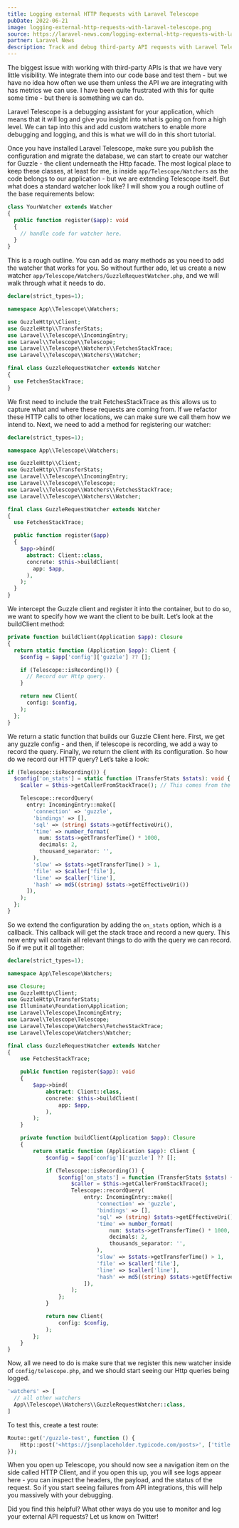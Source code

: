 ```yaml
---
title: Logging external HTTP Requests with Laravel Telescope
pubDate: 2022-06-21
image: logging-external-http-requests-with-laravel-telescope.png
source: https://laravel-news.com/logging-external-http-requests-with-laravel-telescope
partner: Laravel News
description: Track and debug third-party API requests with Laravel Telescope for improved visibility in your Laravel application.
---
```


The biggest issue with working with third-party APIs is that we have very little visibility. We integrate them into our code base and test them - but we have no idea how often we use them unless the API we are integrating with has metrics we can use. I have been quite frustrated with this for quite some time - but there is something we can do.

Laravel Telescope is a debugging assistant for your application, which means that it will log and give you insight into what is going on from a high level. We can tap into this and add custom watchers to enable more debugging and logging, and this is what we will do in this short tutorial.

Once you have installed Laravel Telescope, make sure you publish the configuration and migrate the database, we can start to create our watcher for Guzzle - the client underneath the Http facade. The most logical place to keep these classes, at least for me, is inside `app/Telescope/Watchers` as the code belongs to our application - but we are extending Telescope itself. But what does a standard watcher look like? I will show you a rough outline of the base requirements below:

```php
class YourWatcher extends Watcher
{
  public function register($app): void
  {
    // handle code for watcher here.
  }
}
```

This is a rough outline. You can add as many methods as you need to add the watcher that works for you. So without further ado, let us create a new watcher `app/Telescope/Watchers/GuzzleRequestWatcher.php`, and we will walk through what it needs to do.

```php
declare(strict_types=1);

namespace App\\Telescope\\Watchers;

use GuzzleHttp\\Client;
use GuzzleHttp\\TransferStats;
use Laravel\\Telescope\\IncomingEntry;
use Laravel\\Telescope\\Telescope;
use Laravel\\Telescope\\Watchers\\FetchesStackTrace;
use Laravel\\Telescope\\Watchers\\Watcher;

final class GuzzleRequestWatcher extends Watcher
{
  use FetchesStackTrace;
}
```

We first need to include the trait FetchesStackTrace as this allows us to capture what and where these requests are coming from. If we refactor these HTTP calls to other locations, we can make sure we call them how we intend to. Next, we need to add a method for registering our watcher:

```php
declare(strict_types=1);

namespace App\\Telescope\\Watchers;

use GuzzleHttp\\Client;
use GuzzleHttp\\TransferStats;
use Laravel\\Telescope\\IncomingEntry;
use Laravel\\Telescope\\Telescope;
use Laravel\\Telescope\\Watchers\\FetchesStackTrace;
use Laravel\\Telescope\\Watchers\\Watcher;

final class GuzzleRequestWatcher extends Watcher
{
  use FetchesStackTrace;

  public function register($app)
  {
    $app->bind(
      abstract: Client::class,
      concrete: $this->buildClient(
        app: $app,
      ),
    );
  }
}
```

We intercept the Guzzle client and register it into the container, but to do so, we want to specify how we want the client to be built. Let’s look at the buildClient method:

```php
private function buildClient(Application $app): Closure
{
  return static function (Application $app): Client {
  	$config = $app['config']['guzzle'] ?? [];

    if (Telescope::isRecording()) {
      // Record our Http query.
    }

    return new Client(
      config: $config,
    );
  };
}
```

We return a static function that builds our Guzzle Client here. First, we get any guzzle config - and then, if telescope is recording, we add a way to record the query. Finally, we return the client with its configuration. So how do we record our HTTP query? Let’s take a look:

```php
if (Telescope::isRecording()) {
  $config['on_stats'] = static function (TransferStats $stats): void {
    $caller = $this->getCallerFromStackTrace(); // This comes from the trait we included.

    Telescope::recordQuery(
      entry: IncomingEntry::make([
        'connection' => 'guzzle',
        'bindings' => [],
        'sql' => (string) $stats->getEffectiveUri(),
        'time' => number_format(
          num: $stats->getTransferTime() * 1000,
          decimals: 2,
          thousand_separator: '',
        ),
        'slow' => $stats->getTransferTime() > 1,
        'file' => $caller['file'],
        'line' => $caller['line'],
        'hash' => md5((string) $stats->getEffectiveUri())
      ]),
    );
  };
}
```

So we extend the configuration by adding the `on_stats` option, which is a callback. This callback will get the stack trace and record a new query. This new entry will contain all relevant things to do with the query we can record. So if we put it all together:

```php
declare(strict_types=1);

namespace App\Telescope\Watchers;

use Closure;
use GuzzleHttp\Client;
use GuzzleHttp\TransferStats;
use Illuminate\Foundation\Application;
use Laravel\Telescope\IncomingEntry;
use Laravel\Telescope\Telescope;
use Laravel\Telescope\Watchers\FetchesStackTrace;
use Laravel\Telescope\Watchers\Watcher;

final class GuzzleRequestWatcher extends Watcher
{
    use FetchesStackTrace;

    public function register($app): void
    {
        $app->bind(
            abstract: Client::class,
            concrete: $this->buildClient(
                app: $app,
            ),
        );
    }

    private function buildClient(Application $app): Closure
    {
        return static function (Application $app): Client {
            $config = $app['config']['guzzle'] ?? [];

            if (Telescope::isRecording()) {
                $config['on_stats'] = function (TransferStats $stats) {
                    $caller = $this->getCallerFromStackTrace();
                    Telescope::recordQuery(
                        entry: IncomingEntry::make([
                            'connection' => 'guzzle',
                            'bindings' => [],
                            'sql' => (string) $stats->getEffectiveUri(),
                            'time' => number_format(
                                num: $stats->getTransferTime() * 1000,
                                decimals: 2,
                                thousands_separator: '',
                            ),
                            'slow' => $stats->getTransferTime() > 1,
                            'file' => $caller['file'],
                            'line' => $caller['line'],
                            'hash' => md5((string) $stats->getEffectiveUri()),
                        ]),
                    );
                };
            }

            return new Client(
                config: $config,
            );
        };
    }
}
```

Now, all we need to do is make sure that we register this new watcher inside of `config/telescope.php`, and we should start seeing our Http queries being logged.

```php
'watchers' => [
  // all other watchers
  App\\Telescope\\Watchers\\GuzzleRequestWatcher::class,
]
```

To test this, create a test route:

```php
Route::get('/guzzle-test', function () {
    Http::post('<https://jsonplaceholder.typicode.com/posts>', ['title' => 'test']);
});
```

When you open up Telescope, you should now see a navigation item on the side called HTTP Client, and if you open this up, you will see logs appear here - you can inspect the headers, the payload, and the status of the request. So if you start seeing failures from API integrations, this will help you massively with your debugging.

Did you find this helpful? What other ways do you use to monitor and log your external API requests? Let us know on Twitter!